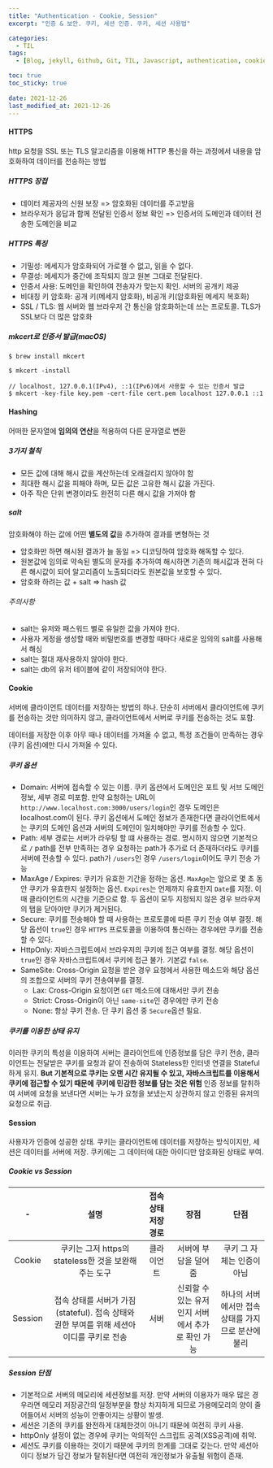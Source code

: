 ```yaml
---
title: "Authentication - Cookie, Session"
excerpt: "인증 & 보안. 쿠키, 세션 인증. 쿠키, 세션 사용법"

categories:
  - TIL
tags:
  - [Blog, jekyll, Github, Git, TIL, Javascript, authentication, cookie, session, Node.js, 인증서, 보안, 쿠키, 세션]

toc: true
toc_sticky: true
 
date: 2021-12-26
last_modified_at: 2021-12-26
---
```

#### HTTPS
http 요청을 SSL 또는 TLS 알고리즘을 이용해 HTTP 통신을 하는 과정에서 내용을 암호화하여 데이터를 전송하는 방법
##### HTTPS 장접
* 데이터 제공자의 신원 보장 => 암호화된 데이터를 주고받음
* 브라우저가 응답과 함께 전달된 인증서 정보 확인 => 인증서의 도메인과 데이터 전송한 도메인을 비교

##### HTTPS 특징
* 기밀성: 메세지가 암호화되어 가로챌 수 없고, 읽을 수 없다.
* 무결성: 메세지가 중간에 조작되지 않고 원본 그대로 전달된다.
* 인증서 사용: 도메인을 확인하여 전송자가 맞는지 확인. 서버의 공개키 제공
* 비대칭 키 암호화: 공개 키(메세지 암호화), 비공개 키(암호화된 메세지 복호화)
* SSL / TLS: 웹 서버와 웹 브라우저 간 통신을 암호화하는데 쓰는 프로토콜. TLS가 SSL보다 더 많은 암호화

##### mkcert로 인증서 발급(macOS)
```
$ brew install mkcert

$ mkcert -install

// localhost, 127.0.0.1(IPv4), ::1(IPv6)에서 사용할 수 있는 인증서 발급
$ mkcert -key-file key.pem -cert-file cert.pem localhost 127.0.0.1 ::1
```

#### Hashing
어떠한 문자열에 **임의의 연산**을 적용하여 다른 문자열로 변환

##### 3가지 철칙
* 모든 값에 대해 해시 값을 계산하는데 오래걸리지 않아야 함
* 최대한 해시 값을 피해야 하며, 모든 값은 고유한 해시 값을 가진다.
* 아주 작은 단위 변경이라도 완전히 다른 해시 값을 가져야 함

##### salt
암호화해야 하는 값에 어떤 **별도의 값**을 추가하여 결과를 변형하는 것

* 암호화만 하면 해시된 결과가 늘 동일 => 디코딩하여 암호화 해독할 수 있다.
* 원본값에 임의로 약속된 별도의 문자를 추가하여 해시하면 기존의 해시값과 전혀 다른 해시값이 되어 알고리즘이 노출되더라도 원본값을 보호할 수 있다.
* 암호화 하려는 값 + salt => hash 값

###### 주의사항
* salt는 유저와 패스워드 별로 유일한 값을 가져야 한다.
* 사용자 게정을 생성할 때와 비밀번호를 변경할 때마다 새로운 임의의 salt를 사용해서 해싱
* salt는 절대 재사용하지 않아야 한다.
* salt는 db의 유저 테이블에 같이 저장되어야 한다.

#### Cookie
서버에 클라이언트 데이터를 저장하는 방법의 하나. 단순히 서버에서 클라이언트에 쿠키를 전송하는 것만 의미하지 않고, 클라이언트에서 서버로 쿠키를 전송하는 것도 포함.

데이터를 저장한 이후 아무 때나 데이터를 가져올 수 없고, 특정 조건들이 만족하는 경우(쿠키 옵션)에만 다시 가져올 수 있다.

##### 쿠키 옵션
* Domain: 서버에 접속할 수 있는 이름. 쿠키 옵션에서 도메인은 포트 및 서브 도메인 정보, 세부 경로 미포함.
만약 요청하는 URL이 `http://www.localhost.com:3000/users/login`인 경우 도메인은 localhost.com이 된다. 쿠키 옵션에서 도메인 정보가 존재한다면 클라이언트에서는 쿠키의 도메인 옵션과 서버의 도메인이 일치해야만 쿠키를 전송할 수 있다.
* Path: 세부 경로는 서버가 라우팅 할 떄 사용하는 경로. 명시하지 않으면 기본적으로 `/`
path를 전부 만족하는 경우 요청하는 path가 추가로 더 존재하더라도 쿠키를 서버에 전송할 수 있다. path가 `/users`인 경우 `/users/login`이어도 쿠키 전송 가능
* MaxAge / Expires: 쿠키가 유효한 기간을 정하는 옵션. `MaxAge`는 앞으로 몇 초 동안 쿠키가 유효한지 설정하는 옵션. `Expires`는 언제까지 유효한지 `Date`를 지정. 이때 클라이언트의 시간을 기준으로 함. 두 옵션이 모두 지정되지 않은 경우 브라우저의 탭을 닫아야만 쿠키가 제거된다.
* Secure: 쿠키를 전송해야 할 때 사용하는 프로토콜에 따른 쿠키 전송 여부 결정. 해당 옵션이 `true`인 경우 `HTTPS` 프로토콜을 이용하여 통신하는 경우에만 쿠키를 전송할 수 있다.
* HttpOnly: 자바스크립트에서 브라우저의 쿠키에 접근 여부를 결정. 해당 옵션이 `true`인 경우 자바스크립트에서 쿠키에 접근 불가. 기본값 `false`.
* SameSite: Cross-Origin 요청을 받은 경우 요청에서 사용한 메소드와 해당 옵션의 조합으로 서버의 쿠키 전송여부를 결정.
  * Lax: Cross-Origin 요청이면 `GET` 메소드에 대해서만 쿠키 전송
  * Strict: Cross-Origin이 아닌 `same-site`인 경우에만 쿠키 전송
  * None: 항상 쿠키 전송. 단 쿠키 옵션 중 `Secure`옵션 필요.
##### 쿠키를 이용한 상태 유지
이러한 쿠키의 특성을 이용하여 서버는 클라이언트에 인증정보를 담은 쿠키 전송, 클라이언트는 전달받은 쿠키를 요청과 같이 전송하여 Stateless한 인터넷 연결을 Stateful하게 유지.
**But 기본적으로 쿠키는 오랜 시간 유지될 수 있고, 자바스크립트를 이용해서 쿠키에 접근할 수 있기 때문에 쿠키에 민감한 정보를 담는 것은 위험**
인증 정보를 탈취하여 서버에 요청을 보낸다면 서버는 누가 요청을 보냈는지 상관하지 않고 인증된 유저의 요청으로 취급.

#### Session
사용자가 인증에 성공한 상태. 쿠키는 클라이언트에 데이터를 저장하는 방식이지만, 세션은 데이터를 서버에 저장. 쿠키에는 그 데이터에 대한 아이디만 암호화된 상태로 부여.

##### Cookie vs Session

|-|설명|접속 상태 저장 경로|장점|단점|
|:----:|:---:|:---:|:--:|:--:|
|Cookie|쿠키는 그저 https의 stateless한 것을 보완해주는 도구|클라이언트|서버에 부담을 덜어줌|쿠키 그 자체는 인증이 아님|
|Session|접속 상태를 서버가 가짐(stateful). 접속 상태와 권한 부여를 위해 세션아이디를 쿠키로 전송|서버|신뢰할 수 있는 유저인지 서버에서 추가로 확인 가능|하나의 서버에서만 접속 상태를 가지므로 분산에 불리|

##### Session 단점
* 기본적으로 서버의 메모리에 세션정보를 저장. 만약 서버의 이용자가 매우 많은 경우라면 메모리 저장공간의 일정부분을 항상 차지하게 되므로 가용메모리의 양이 줄어들어서 서버의 성능이 안좋아지는 상황이 발생.
* 세션은 기존의 쿠키를 완전하게 대체한것이 아니기 때문에 여전히 쿠키 사용. 
* httpOnly 설정이 없는 경우에 쿠키는 악의적인 스크립트 공격(XSS공격)에 취약. 
* 세션도 쿠키를 이용하는 것이기 때문에 쿠키의 한계를 그대로 갖는다. 만약 세션아이디 정보가 담긴 정보가 탈취된다면 여전히 개인정보가 유출될 위험이 존재.
